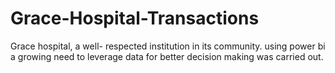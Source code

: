 # Grace-Hospital-Transactions
Grace hospital, a well- respected institution in its community. using power bi a growing need to leverage data for better decision making was carried out.
